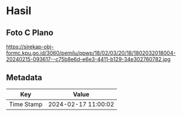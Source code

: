 # Hasil

## Foto C Plano

https://sirekap-obj-formc.kpu.go.id/3060/pemilu/ppwp/18/02/03/20/18/1802032018004-20240215-093617--c75b8e6d-e6e3-4411-b129-34e302760782.jpg


## Metadata

| Key        | Value               |
| ---------- | ------------------- |
| Time Stamp | 2024-02-17 11:00:02 |



